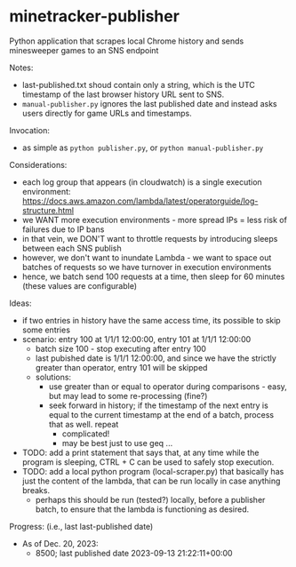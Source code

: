 # minetracker-publisher
Python application that scrapes local Chrome history and sends minesweeper games to an SNS endpoint

Notes:
- last-published.txt shoud contain only a string, which is the UTC timestamp of the last browser history URL sent to SNS.
- `manual-publisher.py` ignores the last published date and instead asks users directly for game URLs and timestamps.

Invocation:
- as simple as `python publisher.py`, or `python manual-publisher.py`

Considerations:
- each log group that appears (in cloudwatch) is a single execution environment: https://docs.aws.amazon.com/lambda/latest/operatorguide/log-structure.html
- we WANT more execution environments - more spread IPs = less risk of failures due to IP bans
- in that vein, we DON'T want to throttle requests by introducing sleeps between each SNS publish
- however, we don't want to inundate Lambda - we want to space out batches of requests so we have turnover in execution environments
- hence, we batch send 100 requests at a time, then sleep for 60 minutes (these values are configurable)

Ideas:
- if two entries in history have the same access time, its possible to skip some entries
- scenario: entry 100 at 1/1/1 12:00:00, entry 101 at 1/1/1 12:00:00
    - batch size 100 - stop executing after entry 100
    - last pubished date is 1/1/1 12:00:00, and since we have the strictly greater than operator, entry 101 will be skipped
    - solutions:
        - use greater than or equal to operator during comparisons - easy, but may lead to some re-processing (fine?)
        - seek forward in history; if the timestamp of the next entry is equal to the current timestamp at the end of a batch, process that as well. repeat
            - complicated!
            - may be best just to use geq ...
- TODO: add a print statement that says that, at any time while the program is sleeping, CTRL + C can be used to safely stop execution.
- TODO: add a local python program (local-scraper.py) that basically has just the content of the lambda, that can be run locally in case anything breaks.
    - perhaps this should be run (tested?) locally, before a publisher batch, to ensure that the lambda is functioning as desired.

Progress: (i.e., last last-published date)
- As of Dec. 20, 2023:
    - 8500; last published date 2023-09-13 21:22:11+00:00
